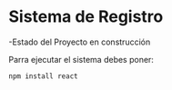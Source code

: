 <h1>Sistema de Registro</h1>

-Estado del Proyecto en construcción

Parra ejecutar el sistema debes poner:

```npm install react```
